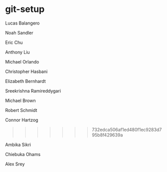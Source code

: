 # git-setup

Lucas Balangero

Noah Sandler

Eric Chu

Anthony Liu

Michael Orlando

Christopher Hasbani

Elizabeth Bernhardt

Sreekrishna Ramireddygari

Michael Brown

Robert Schmidt

Connor Hartzog
>>>>>>> 732edca506af1ed480f1ec9283d795b8f429639a

Ambika Sikri

Chiebuka Ohams

Alex Srey
